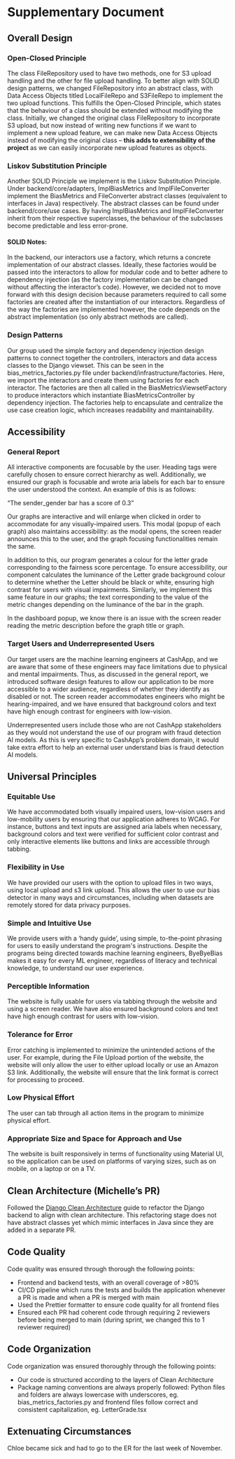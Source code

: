 # Supplementary Document

## Overall Design

### Open-Closed Principle
The class FileRepository used to have two methods, one for S3 upload handling and the other for file upload handling. To better align with SOLID design patterns, we changed FileRepository into an abstract class, with Data Access Objects titled LocalFileRepo and S3FileRepo to implement the two upload functions. This fulfills the Open-Closed Principle, which states that the behaviour of a class should be extended without modifying the class. Initially, we changed the original class FileRepository to incorporate S3 upload, but now instead of writing new functions if we want to implement a new upload feature, we can make new Data Access Objects instead of modifying the original class – **this adds to extensibility of the project** as we can easily incorporate new upload features as objects.  

### Liskov Substitution Principle
Another SOLID Principle we implement is the Liskov Substitution Principle. Under backend/core/adapters, ImplBiasMetrics and ImplFileConverter implement the BiasMetrics and FileConverter abstract classes (equivalent to interfaces in Java) respectively. The abstract classes can be found under backend/core/use cases. By having ImplBiasMetrics and ImplFileConverter inherit from their respective superclasses, the behaviour of the subclasses become predictable and less error-prone.

#### SOLID Notes:
In the backend, our interactors use a factory, which returns a concrete implementation of our abstract classes. Ideally, these factories would be passed into the interactors to allow for modular code and to better adhere to dependency injection (as the factory implementation can be changed without affecting the interactor’s code). However, we decided not to move forward with this design decision because parameters required to call some factories are created after the instantiation of our interactors. Regardless of the way the factories are implemented however, the code depends on the abstract implementation (so only abstract methods are called). 

### Design Patterns
Our group used the simple factory and dependency injection design patterns to connect together the controllers, interactors and data access classes to the Django viewset. This can be seen in the bias_metrics_factories.py file under backend/infrastructure/factories. Here, we import the interactors and create them using factories for each interactor. The factories are then all called in the BiasMetricsViewsetFactory to produce interactors which instantiate BiasMetricsController by dependency injection. The factories help to encapsulate and centralize the use case creation logic, which increases readability and maintainability.

## Accessibility

### General Report
All interactive components are focusable by the user. Heading tags were carefully chosen to ensure correct hierarchy as well.  Additionally, we ensured our graph is focusable and wrote aria labels for each bar to ensure the user understood the context. An example of this is as follows: 

“The sender_gender bar has a score of 0.3”

Our graphs are interactive and will enlarge when clicked in order to accommodate for any visually-impaired users. This modal (popup of each graph) also maintains accessibility: as the modal opens, the screen reader announces this to the user, and the graph focusing functionalities remain the same. 

In addition to this, our program generates a colour for the letter grade corresponding to the fairness score percentage. To ensure accessibility, our component calculates the luminance of the Letter grade background colour to determine whether the Letter should be black or white, ensuring high contrast for users with visual impairments. Similarly, we implement this same feature in our graphs; the text corresponding to the value of the metric changes depending on the luminance of the bar in the graph. 

In the dashboard popup, we know there is an issue with the screen reader reading the metric description before the graph title or graph.  

### Target Users and Underrepresented Users
Our target users are the machine learning engineers at CashApp, and we are aware that some of these engineers may face limitations due to physical and mental impairments. Thus, as discussed in the general report, we introduced software design features to allow our application to be more accessible to a wider audience, regardless of whether they identify as disabled or not. The screen reader accommodates engineers who might be hearing-impaired, and we have ensured that background colors and text have high enough contrast for engineers with low-vision.

Underrepresented users include those who are not CashApp stakeholders as they would not understand the use of our program with fraud detection AI models. As this is very specific to CashApp’s problem domain, it would take extra effort to help an external user understand bias is fraud detection AI models. 

## Universal Principles

### Equitable Use
We have accommodated both visually impaired users, low-vision users and low-mobility users by ensuring that our application adheres to WCAG. For instance, buttons and text inputs are assigned aria labels when necessary, background colors and text were verified for sufficient color contrast and only interactive elements like buttons and links are accessible through tabbing.

### Flexibility in Use
We have provided our users with the option to upload files in two ways, using local upload and s3 link upload. This allows the user to use our bias detector in many ways and circumstances, including when datasets are remotely stored for data privacy purposes. 

### Simple and Intuitive Use
We provide users with a ‘handy guide’, using simple, to-the-point phrasing for users to easily understand the program's instructions. Despite the programs being directed towards machine learning engineers, ByeByeBias makes it easy for every ML engineer, regardless of literacy and technical knowledge, to understand our user experience. 

### Perceptible Information
The website is fully usable for users via tabbing through the website and using a screen reader. We have also ensured background colors and text have high enough contrast for users with low-vision.

### Tolerance for Error
Error catching is implemented to minimize the unintended actions of the user. For example, during the File Upload portion of the website, the website will only allow the user to either upload locally or use an Amazon S3 link. Additionally, the website will ensure that the link format is correct for processing to proceed. 

### Low Physical Effort
The user can tab through all action items in the program to minimize physical effort. 

### Appropriate Size and Space for Approach and Use
The website is built responsively in terms of functionality using Material UI, so the application can be used on platforms of varying sizes, such as on mobile, on a laptop or on a TV.


## Clean Architecture (Michelle’s PR) 
Followed the [Django Clean Architecture](https://sdediego.hashnode.dev/django-clean-architecture) guide to refactor the Django backend to align with clean architecture. This refactoring stage does not have abstract classes yet which mimic interfaces in Java since they are added in a separate PR.

## Code Quality
Code quality was ensured through thorough the following points:
- Frontend and backend tests, with an overall coverage of >80%
- CI/CD pipeline which runs the tests and builds the application whenever a PR is made and when a PR is merged with main
- Used the Prettier formatter to ensure code quality for all frontend files
- Ensured each PR had coherent code through requiring 2 reviewers before being merged to main (during sprint, we changed this to 1 reviewer required)

## Code Organization
Code organization was ensured thoroughly through the following points:
- Our code is structured according to the layers of Clean Architecture
- Package naming conventions are always properly followed: Python files and folders are always lowercase with underscores, eg. bias_metrics_factories.py and frontend files follow correct and consistent capitalization, eg. LetterGrade.tsx

## Extenuating Circumstances
Chloe became sick and had to go to the ER for the last week of November.
